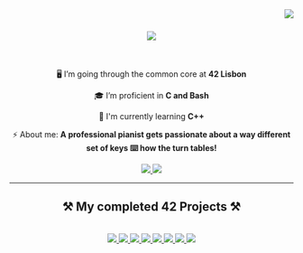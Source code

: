 <img align="right" src="https://visitor-badge.laobi.icu/badge?page_id=malescordia.malescordia" />

<h1 align="center">
    <img src="https://readme-typing-svg.herokuapp.com/?font=Righteous&size=35&center=true&vCenter=true&width=600&height=70&duration=4000&lines=In+a+perfect+world;men+like+me+do+not+exist...;but+this+is+not+a+perfect+world...;" />
</h1>

<br/>

<div align="center">
 
 🖥️ I’m going through the common core at **42 Lisbon**
 
 🎓 I’m proficient in **C and Bash**

🌱 I'm currently learning **C++**

⚡ About me: **A professional pianist gets passionate about a way different set of keys ⌨️ how the turn tables!**

 </div>

 <div align="center"> 
  <a href="mailto:guiamaro.bash@gmail.com">
    <img src="https://img.shields.io/badge/Gmail-333333?style=for-the-badge&logo=gmail&logoColor=red" />
  </a>
  <a href="https://linkedin.com/in/guilherme-castro-amaro" target="_blank">
    <img src="https://img.shields.io/badge/LinkedIn-0077B5?style=for-the-badge&logo=linkedin&logoColor=white" target="_blank" />
  </a>
</div>

 <hr/>
 
<h2 align="center">⚒️ My completed 42 Projects ⚒️</h2>
<br/>
<div align="center">
    <a href="https://github.com/malescordia/philosophers"><img src="https://github.com/ayogun/42-project-badges/raw/main/badges/philosopherse.png"></img>
    <a href="https://github.com/malescordia/push_swap"><img src="https://raw.githubusercontent.com/byaliego/42-project-badges/main/badges/push_swape.png"></img>
    <a href="https://github.com/malescordia/so_long"><img src="https://github.com/ayogun/42-project-badges/raw/main/badges/so_longe.png"></img>
    <a href="https://github.com/malescordia/minitalk"><img src="https://github.com/ayogun/42-project-badges/raw/main/badges/minitalke.png"></img>
    <img src="https://raw.githubusercontent.com/byaliego/42-project-badges/main/badges/born2beroote.png"></img>
    <a href="https://github.com/malescordia/get_next_line"><img src="https://github.com/ayogun/42-project-badges/raw/main/badges/get_next_linee.png"></img>
    <a href="https://github.com/malescordia/ft_printf"><img src="https://raw.githubusercontent.com/byaliego/42-project-badges/main/badges/ft_printfe.png"></img>
    <a href="https://github.com/malescordia/libft"><img src="https://raw.githubusercontent.com/byaliego/42-project-badges/main/badges/libftm.png"></img></h3>
</div>

